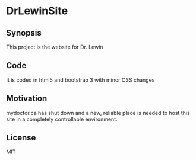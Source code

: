 # DrLewinSite
## Synopsis

This project is the website for Dr. Lewin

## Code

It is coded in html5 and bootstrap 3 with minor CSS changes

## Motivation

mydoctor.ca has shut down and a new, reliable place is needed to host this site in a completely controllable environment.

## License

MIT
